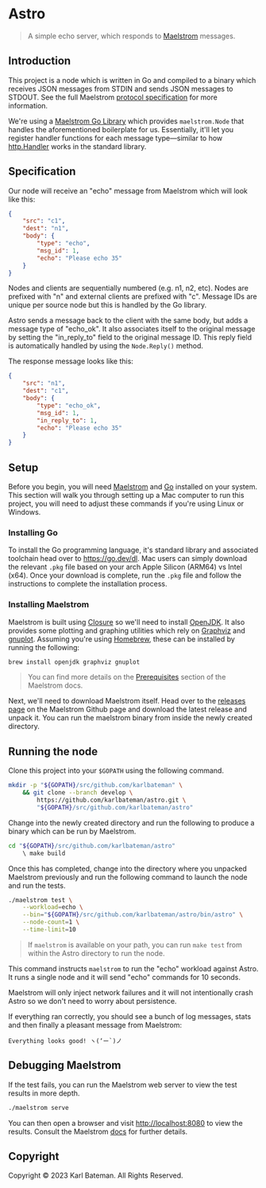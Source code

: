 # Astro

> A simple echo server, which responds to [Maelstrom] messages.

## Introduction

This project is a node which is written in Go and compiled to a binary which
receives JSON messages from STDIN and sends JSON messages to STDOUT. See the full
Maelstrom [protocol specification] for more information.

[protocol specification]: https://github.com/jepsen-io/maelstrom/blob/main/doc/protocol.md

We're using a [Maelstrom Go Library] which provides `maelstrom.Node` that handles the aforementioned boilerplate for us.
Essentially, it'll let you register handler functions for each message type—similar to how [http.Handler] works in the
standard library.

[maelstrom go library]: https://pkg.go.dev/github.com/jepsen-io/maelstrom/demo/go
[http.handler]: https://pkg.go.dev/net/http#Handler

## Specification

Our node will receive an "echo" message from Maelstrom which will look like this:

```json
{
    "src": "c1",
    "dest": "n1",
    "body": {
        "type": "echo",
        "msg_id": 1,
        "echo": "Please echo 35"
    }
}
```

Nodes and clients are sequentially numbered (e.g. n1, n2, etc). Nodes are prefixed with "n" and external clients are
prefixed with "c". Message IDs are unique per source node but this is handled by the Go library.

Astro sends a message back to the client with the same body, but adds a message type of "echo_ok". It also associates
itself to the original message by setting the "in_reply_to" field to the original message ID. This reply field is
automatically handled by using the `Node.Reply()` method.

The response message looks like this:

```json
{
    "src": "n1",
    "dest": "c1",
    "body": {
        "type": "echo_ok",
        "msg_id": 1,
        "in_reply_to": 1,
        "echo": "Please echo 35"
    }
}
```

## Setup

Before you begin, you will need [Maelstrom] and [Go] installed on your system. This section will walk you through
setting up a Mac computer to run this project, you will need to adjust these commands if you're using Linux or Windows.

[go]: https://www.go.dev

### Installing Go

To install the Go programming language, it's standard library and associated toolchain head over to
<https://go.dev/dl>. Mac users can simply download the relevant `.pkg` file based on your arch Apple Silicon (ARM64) vs
Intel (x64). Once your download is complete, run the `.pkg` file and follow the instructions to complete the
installation process.

### Installing Maelstrom

Maelstrom is built using [Closure] so we'll need to install [OpenJDK]. It also provides some plotting and graphing
utilities which rely on [Graphviz] and [gnuplot]. Assuming you're using [Homebrew], these can be installed by running
the following:

[closure]: https://clojure.org/
[openjdk]: https://openjdk.org/
[graphviz]: https://graphviz.org/
[gnuplot]: http://www.gnuplot.info/
[homebrew]: https://brew.sh/

```bash
brew install openjdk graphviz gnuplot
```

> You can find more details on the [Prerequisites] section of the Maelstrom docs.

[prerequisites]: https://github.com/jepsen-io/maelstrom/blob/main/doc/01-getting-ready/index.md#prerequisites

Next, we'll need to download Maelstrom itself. Head over to the [releases page] on the Maelstrom Github page and
download the latest release and unpack it. You can run the maelstrom binary from inside the newly created directory.

[releases page]: https://github.com/jepsen-io/maelstrom/releases

## Running the node

Clone this project into your `$GOPATH` using the following command.

```bash
mkdir -p "${GOPATH}/src/github.com/karlbateman" \
    && git clone --branch develop \
        https://github.com/karlbateman/astro.git \
        "${GOPATH}/src/github.com/karlbateman/astro"
```

Change into the newly created directory and run the following to produce a binary which can be run by Maelstrom.

```bash
cd "${GOPATH}/src/github.com/karlbateman/astro"
    \ make build
```

Once this has completed, change into the directory where you unpacked Maelstrom previously and run the following
command to launch the node and run the tests.

```bash
./maelstrom test \
    --workload=echo \
    --bin="${GOPATH}/src/github.com/karlbateman/astro/bin/astro" \
    --node-count=1 \
    --time-limit=10
```

> If `maelstrom` is available on your path, you can run `make test` from within the Astro directory to run the node.

This command instructs `maelstrom` to run the "echo" workload against Astro. It runs a single node and it will send
"echo" commands for 10 seconds.

Maelstrom will only inject network failures and it will not intentionally crash Astro so we don't need to worry about
persistence.

If everything ran correctly, you should see a bunch of log messages, stats and then finally a pleasant message from
Maelstrom:

```text
Everything looks good! ヽ(‘ー`)ノ
```

## Debugging Maelstrom

If the test fails, you can run the Maelstrom web server to view the test results in more depth.

```bash
./maelstrom serve
```

You can then open a browser and visit <http://localhost:8080> to view the results. Consult the Maelstrom [docs] for
further details.

[docs]: https://github.com/jepsen-io/maelstrom/blob/main/doc/results.md

## Copyright

Copyright © 2023 Karl Bateman. All Rights Reserved.

[maelstrom]: https://github.com/jepsen-io/maelstrom
